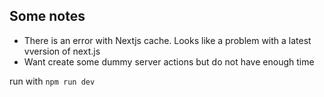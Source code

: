 ## Some notes

- There is an error with Nextjs cache. Looks like a problem with a latest vversion of next.js
- Want create some dummy server actions but do not have enough time

run with ```npm run dev```